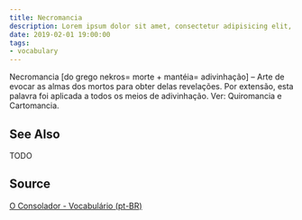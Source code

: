 ```yaml
---
title: Necromancia
description: Lorem ipsum dolor sit amet, consectetur adipisicing elit, sed do eiusmod tempor incididunt ut labore et dolore magna aliqua.  TODO
date: 2019-02-01 19:00:00
tags:
- vocabulary
---
```


Necromancia [do grego nekros= morte + mantéia= adivinhação] – Arte de evocar as almas dos mortos para obter delas revelações. Por extensão, esta palavra foi aplicada a todos os meios de adivinhação. Ver: Quiromancia e Cartomancia.

## See Also
TODO

## Source
[O Consolador - Vocabulário (pt-BR)](http://www.oconsolador.com.br/linkfixo/vocabulario/principal.html)
